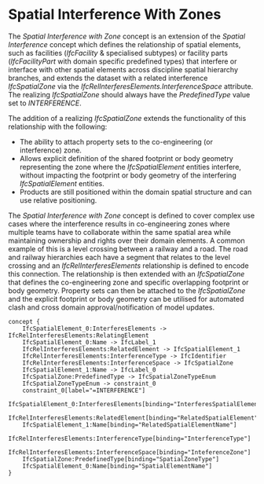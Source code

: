 Spatial Interference With Zones
===============================

The _Spatial Interference with Zone_ concept is an extension of the _Spatial Interference_ concept which defines the relationship of spatial elements, such as facilities (_IfcFacility_ & specialised subtypes) or facility parts (_IfcFacilityPart_ with domain specific predefined types) that interfere or interface with other spatial elements across discipline spatial hierarchy branches, and extends the dataset with a related interference _IfcSpatialZone_ via the _IfcRelInterferesElements.InterferenceSpace_ attribute. The realizing _IfcSpatialZone_ should always have the _PredefinedType_ value set to _INTERFERENCE_.

The addition of a realizing _IfcSpatialZone_ extends the functionality of this relationship with the following:

- The ability to attach property sets to the co-engineering (or interference) zone.
- Allows explicit definition of the shared footprint or body geometry representing the zone where the _IfcSpatialElement_ entities interfere, without impacting the footprint or body geometry of the interfering _IfcSpatialElement_ entities.
- Products are still positioned within the domain spatial structure and can use relative positioning.

The _Spatial Interference with Zone_ concept is defined to cover complex use cases where the interference results in co-engineering zones where multiple teams have to collaborate within the same spatial area while maintaining ownership and rights over their domain elements. A common example of this is a level crossing between a railway and a road. The road and railway hierarchies each have a segment that relates to the level crossing and an _IfcRelInterferesElements_ relationship is defined to encode this connection. The relationship is then extended with an _IfcSpatialZone_ that defines the co-engineering zone and specific overlapping footprint or body geometry. Property sets can then be attached to the _IfcSpatialZone_ and the explicit footprint or body geometry can be utilised for automated clash and cross domain approval/notification of model updates.

```
concept {
    IfcSpatialElement_0:InterferesElements -> IfcRelInterferesElements:RelatingElement
    IfcSpatialElement_0:Name -> IfcLabel_1
    IfcRelInterferesElements:RelatedElement -> IfcSpatialElement_1
    IfcRelInterferesElements:InterferenceType -> IfcIdentifier
    IfcRelInterferesElements:InterferenceSpace -> IfcSpatialZone
    IfcSpatialElement_1:Name -> IfcLabel_0
    IfcSpatialZone:PredefinedType -> IfcSpatialZoneTypeEnum
    IfcSpatialZoneTypeEnum -> constraint_0
    constraint_0[label="=INTERFERENCE"]
    IfcSpatialElement_0:InterferesElements[binding="InterferesSpatialElements"]
    IfcRelInterferesElements:RelatedElement[binding="RelatedSpatialElement"]
    IfcSpatialElement_1:Name[binding="RelatedSpatialElementName"]
    IfcRelInterferesElements:InterferenceType[binding="InterferenceType"]
    IfcRelInterferesElements:InterferenceSpace[binding="InteferenceZone"]
    IfcSpatialZone:PredefinedType[binding="SpatialZoneType"]
    IfcSpatialElement_0:Name[binding="SpatialElementName"]
}
```
